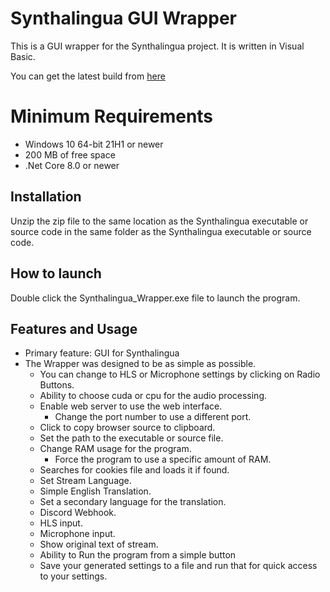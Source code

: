 # Synthalingua GUI Wrapper
This is a GUI wrapper for the Synthalingua project. It is written in Visual Basic.

You can get the latest build from [here](https://github.com/cyberofficial/Synthalingua/releases/tag/1.0.9995)

# Minimum Requirements
* Windows 10 64-bit 21H1 or newer
* 200 MB of free space
* .Net Core 8.0 or newer

## Installation
Unzip the zip file to the same location as the Synthalingua executable or source code in the same folder as the Synthalingua executable or source code. 

## How to launch
Double click the Synthalingua_Wrapper.exe file to launch the program.

## Features and Usage
* Primary feature: GUI for Synthalingua
* The Wrapper was designed to be as simple as possible.
     * You can change to HLS or Microphone settings by clicking on Radio Buttons.
     * Ability to choose cuda or cpu for the audio processing.
     * Enable web server to use the web interface.
       * Change the port number to use a different port.
     * Click to copy browser source to clipboard.
     * Set the path to the executable or source file.
     * Change RAM usage for the program.
       * Force the program to use a specific amount of RAM.
     * Searches for cookies file and loads it if found.
     * Set Stream Language.
     * Simple English Translation.
     * Set a secondary language for the translation.
     * Discord Webhook.
     * HLS input.
     * Microphone input.
     * Show original text of stream.
     * Ability to Run the program from a simple button
     * Save your generated settings to a file and run that for quick access to your settings.


